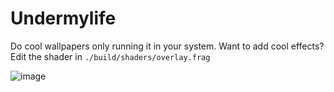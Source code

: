 # Undermylife

Do cool wallpapers only running it in your system.
Want to add cool effects? Edit the shader in `./build/shaders/overlay.frag`

![image](image/.png?raw=true)